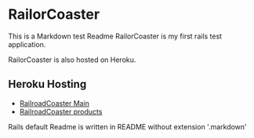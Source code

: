 RailorCoaster
=============

This is a Markdown test Readme
RailorCoaster is my first rails test application. 

RailorCoaster is also hosted on Heroku. 

Heroku Hosting 
--------------
* [RailroadCoaster Main](http://railorcoaster.heroku.com)
* [RailroadCoaster products](http://railorcoaster.heroku.com/products)

Rails default Readme is written in README without extension '.markdown'


